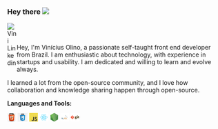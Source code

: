 ### Hey there <img src="https://media.giphy.com/media/hvRJCLFzcasrR4ia7z/giphy.gif" width="25px">
<a href="https://www.linkedin.com/in/vinicius-olino">
  <img align="left" alt="Vini Linkedin" width="22px" src="https://raw.githubusercontent.com/peterthehan/peterthehan/master/assets/linkedin.svg" />
</a>

<br />

<br />

Hey, I'm Vinícius Olino, a passionate self-taught front end developer from Brazil. I am enthusiastic about technology, with experience in startups and usability. I am dedicated and willing to learn and evolve always.

I learned a lot from the open-source community, and I love how collaboration and knowledge sharing happen through open-source.


  

**Languages and Tools:**  

<code><img height="20" src="https://github.com/olino1000/olino1000/blob/357648bcb01c2a2ce686eb234cd51884c7cedfd2/html5.jpg"></code>
<code><img height="20" src="https://github.com/olino1000/olino1000/blob/357648bcb01c2a2ce686eb234cd51884c7cedfd2/css.png"></code>
<code><img height="20" src="https://raw.githubusercontent.com/github/explore/80688e429a7d4ef2fca1e82350fe8e3517d3494d/topics/javascript/javascript.png"></code>
<code><img height="20" src="https://raw.githubusercontent.com/github/explore/80688e429a7d4ef2fca1e82350fe8e3517d3494d/topics/react/react.png"></code>
<code><img height="20" src="https://raw.githubusercontent.com/github/explore/80688e429a7d4ef2fca1e82350fe8e3517d3494d/topics/nodejs/nodejs.png"></code>
<code><img height="20" src="https://raw.githubusercontent.com/github/explore/80688e429a7d4ef2fca1e82350fe8e3517d3494d/topics/mysql/mysql.png"></code>
<code><img height="20" src="https://raw.githubusercontent.com/github/explore/80688e429a7d4ef2fca1e82350fe8e3517d3494d/topics/git/git.png"></code>
